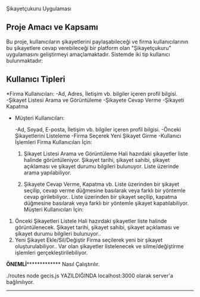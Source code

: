 Şikayetçukuru Uygulaması
## Proje Amacı ve Kapsamı
Bu proje, kullanıcıların şikayetlerini paylaşabileceği ve firma kullanıcılarının bu şikayetlere cevap verebileceği bir platform olan "Şikayetçukuru" uygulamasını geliştirmeyi amaçlamaktadır. Sistemde iki tip kullanıcı bulunmaktadır:

## Kullanıcı Tipleri
 *Firma Kullanıcıları:
	-Ad, Adres, İletişim vb. bilgiler içeren profil bilgisi.
	-Şikayet Listesi Arama ve Görüntüleme
	-Şikayete Cevap Verme
	-Şikayeti Kapatma

* Müşteri Kullanıcıları:

	-Ad, Soyad, E-posta, İletişim vb. bilgiler içeren profil bilgisi.
	-Önceki Şikayetlerini Listeleme
	-Firma Seçerek Yeni Şikayet Girme
	-Kullanıcı İşlemleri
Firma Kullanıcıları İçin:
	1. Şikayet Listesi Arama ve Görüntüleme 
	Hali hazırdaki şikayetler liste halinde görüntüleniyor.
	Şikayet tarihi, şikayet sahibi, şikayet açıklaması ve şikayet durumu bilgileri bulunuyor.
	Liste üzerinde arama yapılabiliyor.

	2. Şikayete Cevap Verme, Kapatma vb. 
Liste üzerinden bir şikayet seçilip, cevap verme düğmesine basılarak veya farklı bir yöntemle cevap girilebiliyor..
Liste üzerinden bir şikayet seçilip, kapatma düğmesine basılarak veya farklı bir yöntemle şikayet kapatılabiliyor.
Müşteri Kullanıcıları İçin:
1. Önceki Şikayetleri Listele 
Hali hazırdaki şikayetler liste halinde görüntülenecek.
Şikayet tarihi, şikayet sahibi, şikayet açıklaması ve şikayet durumu bilgileri bulunuyor..
2. Yeni Şikayet Ekle/Sil/Değiştir 
Firma seçilerek yeni bir şikayet oluşturulabiliyor..
Var olan şikayetler listelenecek ve silme/değiştirme işlemleri gerçekleştirilebiliyor.

********************ÖNEMLİ*********************************
Nasıl Çalıştırılır.

./routes node gecis.js
YAZILDIĞINDA localhost:3000 olarak server'a bağlınılıyor.
***********************************************************
